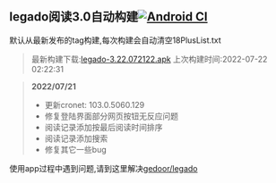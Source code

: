## legado阅读3.0自动构建[![Android CI](https://github.com/10bits/gedoor-Build/workflows/Android%20CI/badge.svg)](https://github.com/10bits/gedoor-Build/actions)

默认从最新发布的tag构建,每次构建会自动清空18PlusList.txt

> 最新构建下载:[legado-3.22.072122.apk](https://github.com/nsv2051/gedoor-Build/releases/download/legado-3.22.072122/legado-3.22.072122.apk) 上次构建时间:2022-07-22 02:22:31
<!--start-->
> **2022/07/21**
> 
> * 更新cronet: 103.0.5060.129
> * 修复登陆界面部分网页按钮无反应问题
> * 阅读记录添加按最后阅读时间排序
> * 阅读记录添加搜索
> * 修复其它一些bug
<!--end-->
  
使用app过程中遇到问题,请到这里解决[gedoor/legado](https://github.com/gedoor/legado/issues)

